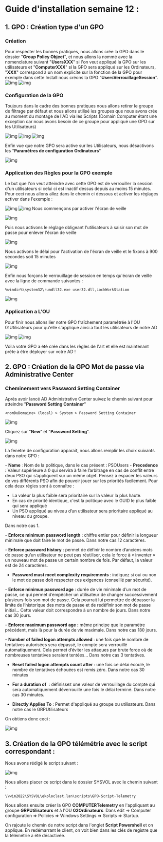 # Guide d'installation semaine 12 : 

## 1. GPO : Création type d'un GPO

### Création
Pour respecter les bonnes pratiques, nous allons crée la GPO dans le dossier "**Group Policy Object**", et nous allons la nommé avec la nomenclature suivant "**UsersXXX**" si l'on veut appliqué la GPO sur les utilisateurs et "**ComputerXXX**" si la GPO sera appliqué sur les Ordinateurs, "**XXX**" correspond à un nom explicite sur la fonction de la GPO pour exemple dans cette Install nous créons la GPO "**UsersVerrouillageSession**".
![img](https://github.com/ThomasDominici/TSSR-Projet3-Groupe_1-BuildYourInfra/blob/Ressources_Images/TutoGPO/1.png?raw=true)
![img](https://github.com/ThomasDominici/TSSR-Projet3-Groupe_1-BuildYourInfra/blob/Ressources_Images/TutoGPO/2.png?raw=true) 
### Configuration de la GPO
Toujours dans le cadre des bonnes pratiques nous allons retirer le groupe de filtrage par défaut et nous allons utilisé les groupes que nous avons crée au moment du montage de l'AD via les Scripts (Domain Computer étant une exception car nous avons besoin de ce groupe pour appliqué une GPO sur les Utilisateurs)

![img](https://github.com/ThomasDominici/TSSR-Projet3-Groupe_1-BuildYourInfra/blob/Ressources_Images/TutoGPO/3.png?raw=true)
![img](https://github.com/ThomasDominici/TSSR-Projet3-Groupe_1-BuildYourInfra/blob/Ressources_Images/TutoGPO/4.png?raw=true)
![img](https://github.com/ThomasDominici/TSSR-Projet3-Groupe_1-BuildYourInfra/blob/Ressources_Images/TutoGPO/5.png?raw=true)

Enfin vue que notre GPO sera active sur les Utilisateurs, nous désactivons les "**Paramètres de configuration Ordinateurs**"

![img](https://github.com/ThomasDominici/TSSR-Projet3-Groupe_1-BuildYourInfra/blob/Ressources_Images/TutoGPO/6.png?raw=true)
### Application des Règles pour la GPO exemple
Le but que l'on veut atteindre avec cette GPO est de verrouiller la session d'un utilisateurs si celui ci est inactif dessus depuis au moins 15 minutes.
Pour ceci nous allons allez dans le chemin ci dessous et activer les réglages activer dans l'exemple :

![img](https://github.com/ThomasDominici/TSSR-Projet3-Groupe_1-BuildYourInfra/blob/Ressources_Images/TutoGPO/7.png?raw=true)
![img](https://github.com/ThomasDominici/TSSR-Projet3-Groupe_1-BuildYourInfra/blob/Ressources_Images/TutoGPO/8.png?raw=true)
Nous commençons par activer l'écran de veille

![img](https://github.com/ThomasDominici/TSSR-Projet3-Groupe_1-BuildYourInfra/blob/Ressources_Images/TutoGPO/9.png?raw=true)

Puis nous activons le réglage obligeant l'utilisateurs à saisir son mot de passe pour enlever l'écran de veille

![img](https://github.com/ThomasDominici/TSSR-Projet3-Groupe_1-BuildYourInfra/blob/Ressources_Images/TutoGPO/10.png?raw=true)

Nous activons le délai pour l'activation de l'écran de veille et le fixons à 900 secondes soit 15 minutes

![img](https://github.com/ThomasDominici/TSSR-Projet3-Groupe_1-BuildYourInfra/blob/Ressources_Images/TutoGPO/11.png?raw=true)

Enfin  nous forçons le verrouillage de session en temps qu'écran de veille avec la ligne de commande suivantes : 
``` Batch
%windir%\system32\rundll32.exe user32.dll,LockWorkStation
```

![img](https://github.com/ThomasDominici/TSSR-Projet3-Groupe_1-BuildYourInfra/blob/Ressources_Images/TutoGPO/11B.png?raw=true)

### Application a L'OU 
Pour finir nous allons lier notre GPO fraîchement paramétrée à l'OU 01Utilisateurs pour qu'elle s'applique ainsi a tout les utilisateurs de notre AD 

![img](https://github.com/ThomasDominici/TSSR-Projet3-Groupe_1-BuildYourInfra/blob/Ressources_Images/TutoGPO/12.png?raw=true)
![img](https://github.com/ThomasDominici/TSSR-Projet3-Groupe_1-BuildYourInfra/blob/Ressources_Images/TutoGPO/13.png?raw=true)


Voila votre GPO a été crée dans les règles de l'art et elle est maintenant prête à être déployer sur votre AD ! 


## 2. GPO : Création de la GPO Mot de passe via Administrative Center

### Cheminement vers Password Setting Container
Après avoir lancé AD Administrative Center suivez le chemin suivant pour atteindre "**Password Setting Container**" 
```
<nomDuDomaine> (local) > System > Password Setting Container
```

![img](https://github.com/ThomasDominici/TSSR-Projet3-Groupe_1-BuildYourInfra/blob/Ressources_Images/TutoGPO/100.png?raw=true)

Cliquez sur "**New**" et "**Password Setting**".

![img](https://github.com/ThomasDominici/TSSR-Projet3-Groupe_1-BuildYourInfra/blob/Ressources_Images/TutoGPO/101.png?raw=true)

La fenetre de configuration apparait, nous allons remplir les choix suivants dans notre GPO :

- **Name** : Nom de la politique, dans le cas présent : PSOUsers
- **Precedence** : Valeur supérieure à 0 qui servira à faire l’arbitrage en cas de conflit entre deux PSO qui s’appliquent sur un même objet. Pensez à espacer les valeurs de vos différents PSO afin de pouvoir jouer sur les priorités facilement.
Pour cela deux règles sont à connaître :

 -  La valeur la plus faible sera prioritaire sur la valeur la plus haute.
 - En cas de priorité identique, c'est la politique avec le GUID le plus faible qui sera appliqué
 - Un PSO appliqué au niveau d’un utilisateur sera prioritaire appliqué au niveau du groupe.

Dans notre cas 1.

- **Enforce minimum password length** : chiffre entier pour définir la longueur minimale que doit faire le mot de passe. Dans notre cas 12 caractères.

- **Enforce password history** : permet de définir le nombre d’anciens mots de passe qu’un utilisateur ne peut pas réutiliser, cela le force à « inventer » un nouveau mot de passe un certain nombre de fois. Par défaut, la valeur est de 24 caractères.

- **Password must meet complexity requirements** : indiquez si oui ou non le mot de passe doit respecter ces exigences (conseillé par sécurité).

- **Enforce minimun password age** : durée de vie minimale d’un mot de passe, ce qui permet d’empêcher un utilisateur de changer successivement plusieurs fois son mot de passe. Cela pourrait lui permettre de dépasser la limite de l’historique des mots de passe et de redéfinir son mot de passe initial… Cette valeur doit correspondre à un nombre de jours. Dans notre cas 30 jours.

- **Enforce maximum password age** : même principe que le paramètre précédent, mais là pour la durée de vie maximale. Dans notre cas 180 jours.


- **Number of failed logon attempts allowed** : une fois que le nombre de tentatives autorisées sera dépassé, le compte sera verrouillé automatiquement. Cela permet d’éviter les attaques par brute force où de nombreuses tentatives seraient tentées… Dans notre cas 3 tentatives.

- **Reset failed logon attempts count after** : une fois ce délai écoulé, le nombre de tentatives échouées est remis zéro. Dans notre cas 30 minutes

- **For a duration of**  : définissez une valeur de verrouillage du compte qui sera automatiquement déverrouillé une fois le délai terminé. Dans notre cas 30 minutes.

- **Directly Applies To** : Permet d'appliqué au groupe ou utilisateurs. Dans notre cas le GRPUtilisateurs 

On obtiens donc ceci :

![img](https://github.com/ThomasDominici/TSSR-Projet3-Groupe_1-BuildYourInfra/blob/Ressources_Images/TutoGPO/104.png?raw=true)


## 3. Création de la GPO télémétrie avec le script correspondant :

Nous avons rédigé le script suivant :    
      
![img](https://github.com/ThomasDominici/TSSR-Projet3-Groupe_1-BuildYourInfra/blob/Ressources_Images/imgscriptTelemetry.JPG?raw=true)

Nous allons placer ce script dans le dossier SYSVOL avec le chemin suivant : 

```
\\win2022\SYSVOL\ekoloclast.lan\scripts\GPO-Script-Telemetry
```

Nous allons ensuite créer la GPO **COMPUTERTelemetry** en l'appliquant au groupe **GRPUtilisateurs** et à l'OU **02Ordinateurs**.
Dans edit => Computer configuration => Policies => Windows Settings => Scripts => Startup.

On rajoute le chemin de notre script dans l'onglet **Script Powershell** et on applique. 
En redémarrant le client, on voit bien dans les clés de registre que la télémétrie a été désactivée.

